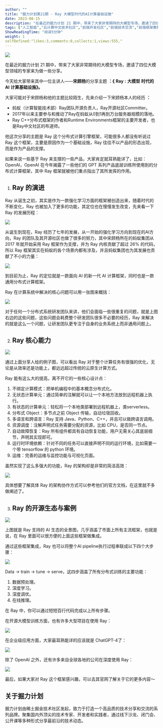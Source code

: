 ```yaml
---
author: ""
title: "掘力计划第21期 - Ray 大模型时代的AI计算基础设施"
date: 2023-08-15
description: "在最近的掘力计划 21 期中，带来了大家非常期待的大模型专场，邀请了四位大模型领域的专家来为做一些分享。 今天给大家带来其中一位主讲人——宋顾杨的分享主题 ：《 Ray  大模型 时代的 AI 计算"
tags: ["人工智能","云计算中文技术社区","前端开发社区","前端技术交流","前端框架教程","JavaScript 学习资源","CSS 技巧与最佳实践","HTML5 最新动态","前端工程师职业发展","开源前端项目","前端技术趋势"]
ShowReadingTime: "阅读5分钟"
weight: 1
selfDefined:"likes:3,comments:0,collects:1,views:555,"
---
```

![](/images/jueJin/d2cbd6a3139649c.png)

在最近的掘力计划 21 期中，带来了大家非常期待的大模型专场，邀请了四位大模型领域的专家来为做一些分享。

今天给大家带来其中一位主讲人——**宋顾杨**的分享主题 **：《** **Ray** **:** **大模型** **时代的** **AI** **计算基础设施》。**

大家可能对于宋顾杨和他的主题比较陌生，先来介绍一下宋顾杨本人的经历 **：**

*   蚂蚁（计算智能技术部）Ray团队开源负责人，Ray开源社区Committer。
*   2017年以来主要参与和推动了Ray在蚂蚁从0到1再到万台服务器规模的落地。
*   Ray C++分布式框架的作者和Runtime Environments框架的主要开发者，也是Ray中文社区的布道师。

他这次分享的主题是 Ray 这个分布式计算引擎框架，可能很多人都没有听说过 Ray 这个框架，主要是原因作为一个基础设施，Ray 往往不以产品的形态出现，而是作为产品的支撑。

如果来说一些基于 Ray 来支撑的一些产品，大家肯定就耳熟能详了，比如：OpenAI，OpenAI 在今年揭露了一些他们的 GPT 系列产品底层训练所使用到的分布式计算框架，其中 Ray 框架就被他们重点指出了其所发挥的作用。

1.  Ray 的演进
    -------
    

Ray 从诞生之初，其实是作为一款强化学习方面的框架被创造出来，随着时代的不断变化，Ray 也被加入了更多的功能，其定位也在慢慢发生改变，先来看一下 Ray 的发展历程：

![](/images/jueJin/df622f48aa9b490.png)

从诞生到现在，Ray 经历了七年的发展，从一开始的强化学习方向到现在的AI方向，Ray 的团队及其开源社区也做了很多的努力，其中宋顾杨所在的蚂蚁集团从 2017 年就开始采用 Ray 框架作为支撑，并为 Ray 内核贡献了超过 26% 的代码，所以 Ray 框架其实在蚂蚁的各个场景内都有涉及，并且蚂蚁集团也为其发展也贡献了不小的力量：

![](/images/jueJin/3b31fc908ecf48b.png)

到目前为止，Ray 的定位就是一款面向 AI 的新一代 AI 计算框架，同时也是一款通用分布式计算框架。

Ray 在计算系统中解决的核心问题可以用一张图来概括：

![](/images/jueJin/ebdf995324934b7.png)

对于任何一个分布式系统研发团队来讲，他们会面临一些很重复的问题，就是上图右边的这些问题，这些问题会耗费整个研发团队很多不必要的经历，Ray 来解决的就是这么一个问题，让研发团队更专注于自身的业务系统上而非通用问题上。

2.  Ray 核心能力
    --------
    

![](/images/jueJin/62787ebdc056427.png)

通过上面分享人给的例子图，可以看出 Ray 对于整个计算任务有很强的优化，无论是从效率还是功能上，都远远超过传统的云原生计算方式。

Ray 能有这么大的提高，离不开它的一些核心设计点：

1.  不绑定计算模式：把单机编程中的基本概念分布式化。
2.  无状态计算单元：通过简单的注解就可以让一个本地方法放到远程机器上执行。
3.  有状态的计算单元：轻松将一个本地类部署到远程机器上，类serverless。
4.  分布式 Object：多节点之前 Object 传输，自动垃圾回收。
5.  多语言和跨语言：Ray 支持 Java、Python、C++，并且可以做跨语言调用。
6.  资源调度：注解声明式任务需要分配的资源，比如 CPU，是否同一节点。
7.  自动故障恢复：Ray 所有组件都具有自动恢复功能，用户无需关心其底层细节，声明其实现即可。
8.  运行时环境依赖：针对不同的任务可以直接声明不同的运行环境，比如需要一个带 tensorflow 的 python 环境。
9.  运维：完善的运维与监控功能与可视化页面。

虽然实现了这么多强大的功能，Ray 的架构却是非常的简洁高效：

![](/images/jueJin/86d9511bba5548d.png)

具体想要了解具体 Ray 的架构协作方式可以参考他们的官方文档，在这里就不多做阐述了。

3.  Ray 的开源生态与案例
    ------------
    

![](/images/jueJin/51d60501b32a41c.png)

上图就是 Ray 支持的 AI 生态的全景图，几乎涵盖了市面上所有主流框架，也就是说，在 Ray 里面可以很方便的上面这些框架做集成。

通过这些框架集成，Ray 也可以将整个AI pipeline执行过程串联成以下四个大步骤：

![](/images/jueJin/ef4f5636dd084ef.png)

Data -> train -> tune -> serve，这四步涵盖了所有分布式训练的主要功能：

1.  数据预处理。
2.  深度学习。
3.  深度调优。
4.  在线推理。

在 Ray 中，你可以通过短短百行代码完成以上所有步骤。

在开源大模型训练方面，也有许多大型项目在使用 Ray：

![](/images/jueJin/72ece9d88d0443a.png)

在企业级应用方面，大家最耳熟能详的应该就是 ChatGPT-4了：

![](/images/jueJin/a4fa171ce5e64cb.png)

除了 OpenAI 之外，还有许多来自全球各地的公司在深度使用 Ray：

![](/images/jueJin/cb5fd8b2991642e.png)

最后，如果大家对 Ray 这个框架感兴趣，可以去其官网了解关于它的更多内容～

关于掘力计划
------

掘力计划由稀土掘金技术社区发起，致力于打造一个高品质的技术分享和交流的系列品牌。聚集国内外顶尖的技术专家、开发者和实践者，通过线下沙龙、闭门会、公开课等多种形式分享最前沿的技术动态。